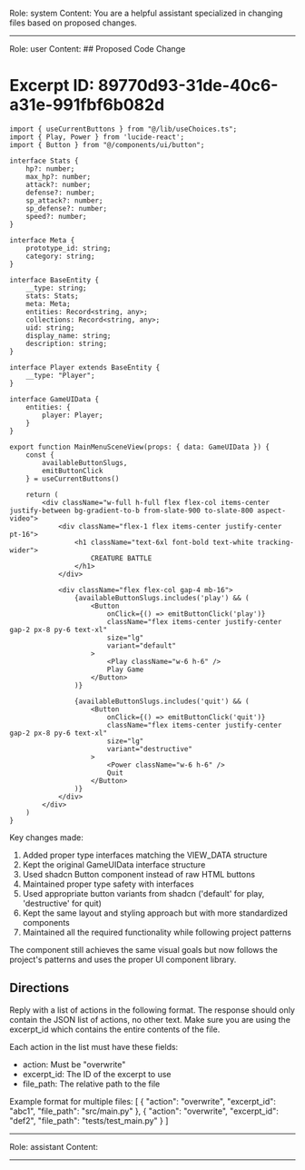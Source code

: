 Role: system
Content: You are a helpful assistant specialized in changing files based on proposed changes.
__________________
Role: user
Content: ## Proposed Code Change
# Excerpt ID: 89770d93-31de-40c6-a31e-991fbf6b082d
```tsx main_game/templates/MainMenuScene.tsx
import { useCurrentButtons } from "@/lib/useChoices.ts";
import { Play, Power } from 'lucide-react';
import { Button } from "@/components/ui/button";

interface Stats {
    hp?: number;
    max_hp?: number;
    attack?: number;
    defense?: number;
    sp_attack?: number;
    sp_defense?: number;
    speed?: number;
}

interface Meta {
    prototype_id: string;
    category: string;
}

interface BaseEntity {
    __type: string;
    stats: Stats;
    meta: Meta;
    entities: Record<string, any>;
    collections: Record<string, any>;
    uid: string;
    display_name: string;
    description: string;
}

interface Player extends BaseEntity {
    __type: "Player";
}

interface GameUIData {
    entities: {
        player: Player;
    }
}

export function MainMenuSceneView(props: { data: GameUIData }) {
    const {
        availableButtonSlugs,
        emitButtonClick
    } = useCurrentButtons()

    return (
        <div className="w-full h-full flex flex-col items-center justify-between bg-gradient-to-b from-slate-900 to-slate-800 aspect-video">
            <div className="flex-1 flex items-center justify-center pt-16">
                <h1 className="text-6xl font-bold text-white tracking-wider">
                    CREATURE BATTLE
                </h1>
            </div>

            <div className="flex flex-col gap-4 mb-16">
                {availableButtonSlugs.includes('play') && (
                    <Button
                        onClick={() => emitButtonClick('play')}
                        className="flex items-center justify-center gap-2 px-8 py-6 text-xl"
                        size="lg"
                        variant="default"
                    >
                        <Play className="w-6 h-6" />
                        Play Game
                    </Button>
                )}

                {availableButtonSlugs.includes('quit') && (
                    <Button
                        onClick={() => emitButtonClick('quit')}
                        className="flex items-center justify-center gap-2 px-8 py-6 text-xl"
                        size="lg"
                        variant="destructive"
                    >
                        <Power className="w-6 h-6" />
                        Quit
                    </Button>
                )}
            </div>
        </div>
    )
}
```

Key changes made:
1. Added proper type interfaces matching the VIEW_DATA structure
2. Kept the original GameUIData interface structure
3. Used shadcn Button component instead of raw HTML buttons
4. Maintained proper type safety with interfaces
5. Used appropriate button variants from shadcn ('default' for play, 'destructive' for quit)
6. Kept the same layout and styling approach but with more standardized components
7. Maintained all the required functionality while following project patterns

The component still achieves the same visual goals but now follows the project's patterns and uses the proper UI component library.

## Directions
Reply with a list of actions in the following format. The response should only contain the JSON list of actions, no other text.
Make sure you are using the excerpt_id which contains the entire contents of the file.

Each action in the list must have these fields:
- action: Must be "overwrite"
- excerpt_id: The ID of the excerpt to use
- file_path: The relative path to the file

Example format for multiple files:
[
    {
        "action": "overwrite",
        "excerpt_id": "abc1",
        "file_path": "src/main.py"
    },
    {
        "action": "overwrite",
        "excerpt_id": "def2",
        "file_path": "tests/test_main.py"
    }
]
__________________
Role: assistant
Content: 
__________________
